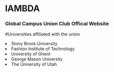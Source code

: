 # lAMBDA
<h3>
  Global Campus Union Club Offical Website
</h3>

<p>
  #Universities affiliated with the union
  <li>Stony Brook University</li>
  <li>Fashion Institute of Technology</li>
  <li>University of Ghent</li>
  <li>George Mason University</li>
  <li>The University of Utah</li>
</p>
